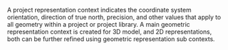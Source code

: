 A project representation context indicates the coordinate system orientation, direction of true north, precision, and other values that apply to all geometry within a project or project library. A main geometric representation context is created for 3D model, and 2D representations, both can be further refined using geometric representation sub contexts.
